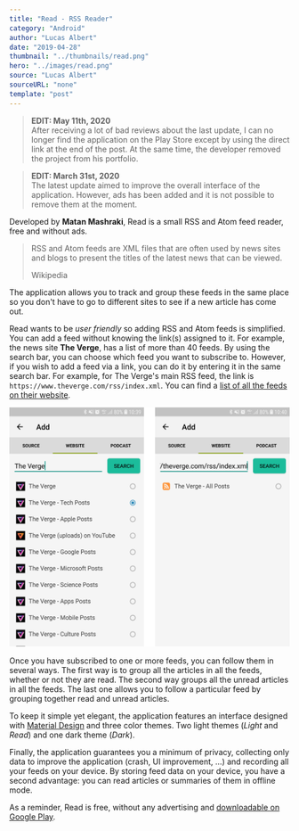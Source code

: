 ```yaml
---
title: "Read - RSS Reader"
category: "Android"
author: "Lucas Albert"
date: "2019-04-28"
thumbnail: "../thumbnails/read.png"
hero: "../images/read.png"
source: "Lucas Albert"
sourceURL: "none"
template: "post"
---
```


<blockquote class="warning">
  <p class="content">
    <strong>EDIT: May 11th, 2020</strong>
    <br />
    After receiving a lot of bad reviews about the last update, I can no longer find the application on the Play Store except by using the direct link at the end of the post. At the same time, the developer removed the project from his portfolio.
  </p>
</blockquote>

<blockquote class="warning">
  <p class="content">
    <strong>EDIT: March 31st, 2020</strong>
    <br />
    The latest update aimed to improve the overall interface of the application. However, ads has been added and it is not possible to remove them at the moment.
  </p>
</blockquote>

Developed by **Matan Mashraki**, Read is a small RSS and Atom feed reader, free and without ads.

<!-- end -->

<blockquote>
  <p class="content">RSS and Atom feeds are XML files that are often used by news sites and blogs to present the titles of the latest news that can be viewed.</p>
  <p class="source">Wikipedia</p>
</blockquote>

The application allows you to track and group these feeds in the same place so you don't have to go to different sites to see if a new article has come out.

Read wants to be *user friendly* so adding RSS and Atom feeds is simplified. You can add a feed without knowing the link(s) assigned to it. For example, the news site **The Verge**, has a list of more than 40 feeds. By using the search bar, you can choose which feed you want to subscribe to. However, if you wish to add a feed via a link, you can do it by entering it in the same search bar. For example, for The Verge's main RSS feed, the link is `https://www.theverge.com/rss/index.xml`. You can find a [list of all the feeds on their website](https://www.theverge.com/2012/1/25/2732963/verge-rss-feeds).
<!-- For my part, if you want to subscribe to my site's feed, you just need to add the following link `https://lucasalt.fr/feed/`. -->

![Add feed](../images/read-add-feed.png)

Once you have subscribed to one or more feeds, you can follow them in several ways. The first way is to group all the articles in all the feeds, whether or not they are read. The second way groups all the unread articles in all the feeds. The last one allows you to follow a particular feed by grouping together read and unread articles.

To keep it simple yet elegant, the application features an interface designed with [Material Design](https://material.io) and three color themes. Two light themes (*Light* and *Read*) and one dark theme (*Dark*).

Finally, the application guarantees you a minimum of privacy, collecting only data to improve the application (crash, UI improvement, ...) and recording all your feeds on your device. By storing feed data on your device, you have a second advantage: you can read articles or summaries of them in offline mode.

As a reminder, Read is free, without any advertising and [downloadable on Google Play](https://play.google.com/store/apps/details?id=com.read.app).
